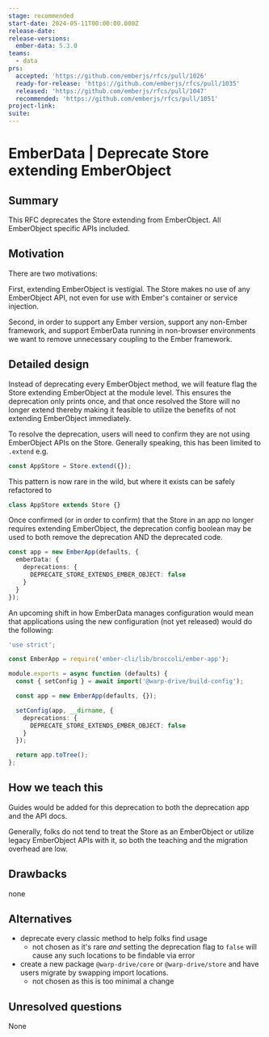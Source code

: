 ```yaml
---
stage: recommended
start-date: 2024-05-11T00:00:00.000Z
release-date:
release-versions:
  ember-data: 5.3.0
teams:
  - data
prs:
  accepted: 'https://github.com/emberjs/rfcs/pull/1026'
  ready-for-release: 'https://github.com/emberjs/rfcs/pull/1035'
  released: 'https://github.com/emberjs/rfcs/pull/1047'
  recommended: 'https://github.com/emberjs/rfcs/pull/1051'
project-link:
suite:
---
```


# EmberData | Deprecate Store extending EmberObject

## Summary

This RFC deprecates the Store extending from EmberObject. All EmberObject specific
APIs included.

## Motivation

There are two motivations:

First, extending EmberObject is vestigial. The Store makes no use of any EmberObject API,
not even for use with Ember's container or service injection.

Second, in order to support any Ember version, support any non-Ember framework, and support
EmberData running in non-browser environments we want to remove unnecessary coupling to the Ember framework.

## Detailed design

Instead of deprecating every EmberObject method, we will feature flag the Store extending
EmberObject at the module level. This ensures the deprecation only prints once, and that
once resolved the Store will no longer extend thereby making it feasible to utilize the
benefits of not extending EmberObject immediately.

To resolve the deprecation, users will need to confirm they are not using EmberObject APIs
on the Store. Generally speaking, this has been limited to `.extend` e.g.

```ts
const AppStore = Store.extend({});
```

This pattern is now rare in the wild, but where it exists can be safely refactored to

```ts
class AppStore extends Store {}
```

Once confirmed (or in order to confirm) that the Store in an app no longer requires
extending EmberObject, the deprecation config boolean may be used to both remove the
deprecation AND the deprecated code.

```ts
const app = new EmberApp(defaults, {
  emberData: {
    deprecations: {
      DEPRECATE_STORE_EXTENDS_EMBER_OBJECT: false
    }
  }
});
```

An upcoming shift in how EmberData manages configuration would mean that applications
using the new configuration (not yet released) would do the following:

```ts
'use strict';

const EmberApp = require('ember-cli/lib/broccoli/ember-app');

module.exports = async function (defaults) {
  const { setConfig } = await import('@warp-drive/build-config');

  const app = new EmberApp(defaults, {});

  setConfig(app, __dirname, {
    deprecations: {
      DEPRECATE_STORE_EXTENDS_EMBER_OBJECT: false
    }
  });

  return app.toTree();
};
```

## How we teach this

Guides would be added for this deprecation to both the deprecation app and the API docs.

Generally, folks do not tend to treat the Store as an EmberObject or utilize legacy EmberObject
APIs with it, so both the teaching and the migration overhead are low.

## Drawbacks

none

## Alternatives

- deprecate every classic method to help folks find usage
    - not chosen as it's rare *and* setting the deprecation flag to `false` will cause any such locations to be findable via error
- create a new package `@warp-drive/core` or `@warp-drive/store` and have users migrate by swapping import
  locations.
    - not chosen as this is too minimal a change

## Unresolved questions

None
